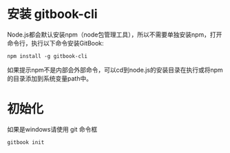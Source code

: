# 安装 gitbook-cli

Node.js都会默认安装npm（node包管理工具），所以不需要单独安装npm，打开命令行，执行以下命令安装GitBook:
```
npm install -g gitbook-cli
```

如果提示npm不是内部会外部命令，可以cd到node.js的安装目录在执行或将npm的目录添加到系统变量path中。

# 初始化
如果是windows请使用 git 命令框
```
gitbook init
```
